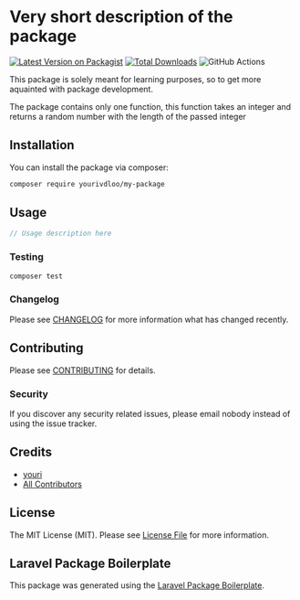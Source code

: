 # Very short description of the package

[![Latest Version on Packagist](https://img.shields.io/packagist/v/yourivdloo/my-package.svg?style=flat-square)](https://packagist.org/packages/yourivdloo/my-package)
[![Total Downloads](https://img.shields.io/packagist/dt/yourivdloo/my-package.svg?style=flat-square)](https://packagist.org/packages/yourivdloo/my-package)
![GitHub Actions](https://github.com/yourivdloo/my-package/actions/workflows/main.yml/badge.svg)

This package is solely meant for learning purposes, so to get more aquainted with package development.

The package contains only one function, this function takes an integer and returns a random number with the length of the passed integer

## Installation

You can install the package via composer:

```bash
composer require yourivdloo/my-package
```

## Usage

```php
// Usage description here
```

### Testing

```bash
composer test
```

### Changelog

Please see [CHANGELOG](CHANGELOG.md) for more information what has changed recently.

## Contributing

Please see [CONTRIBUTING](CONTRIBUTING.md) for details.

### Security

If you discover any security related issues, please email nobody instead of using the issue tracker.

## Credits

-   [youri](https://github.com/yourivdloo)
-   [All Contributors](../../contributors)

## License

The MIT License (MIT). Please see [License File](LICENSE.md) for more information.

## Laravel Package Boilerplate

This package was generated using the [Laravel Package Boilerplate](https://laravelpackageboilerplate.com).
